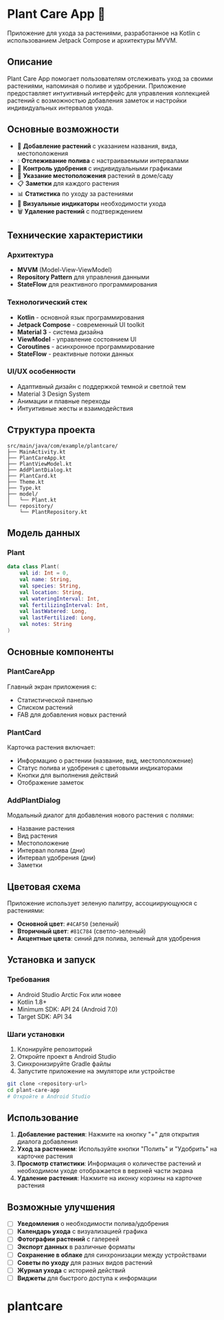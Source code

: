 # Plant Care App 🌱

Приложение для ухода за растениями, разработанное на Kotlin с использованием Jetpack Compose и архитектуры MVVM.

## Описание

Plant Care App помогает пользователям отслеживать уход за своими растениями, напоминая о поливе и удобрении. Приложение предоставляет интуитивный интерфейс для управления коллекцией растений с возможностью добавления заметок и настройки индивидуальных интервалов ухода.

## Основные возможности

- 📝 **Добавление растений** с указанием названия, вида, местоположения
- 💧 **Отслеживание полива** с настраиваемыми интервалами
- 🧪 **Контроль удобрения** с индивидуальными графиками
- 📍 **Указание местоположения** растений в доме/саду
- 📋 **Заметки** для каждого растения
- 📊 **Статистика** по уходу за растениями
- 🔔 **Визуальные индикаторы** необходимости ухода
- 🗑️ **Удаление растений** с подтверждением

## Технические характеристики

### Архитектура
- **MVVM** (Model-View-ViewModel)
- **Repository Pattern** для управления данными
- **StateFlow** для реактивного программирования

### Технологический стек
- **Kotlin** - основной язык программирования
- **Jetpack Compose** - современный UI toolkit
- **Material 3** - система дизайна
- **ViewModel** - управление состоянием UI
- **Coroutines** - асинхронное программирование
- **StateFlow** - реактивные потоки данных

### UI/UX особенности
- Адаптивный дизайн с поддержкой темной и светлой тем
- Material 3 Design System
- Анимации и плавные переходы
- Интуитивные жесты и взаимодействия

## Структура проекта

```
src/main/java/com/example/plantcare/
├── MainActivity.kt              
├── PlantCareApp.kt             
├── PlantViewModel.kt           
├── AddPlantDialog.kt           
├── PlantCard.kt                
├── Theme.kt                    
├── Type.kt                     
├── model/
│   └── Plant.kt                
└── repository/
    └── PlantRepository.kt      
```

## Модель данных

### Plant
```kotlin
data class Plant(
    val id: Int = 0,
    val name: String,           
    val species: String,        
    val location: String,       
    val wateringInterval: Int,  
    val fertilizingInterval: Int, 
    val lastWatered: Long,      
    val lastFertilized: Long,   
    val notes: String           
)
```

## Основные компоненты

### PlantCareApp
Главный экран приложения с:
- Статистической панелью
- Списком растений
- FAB для добавления новых растений

### PlantCard
Карточка растения включает:
- Информацию о растении (название, вид, местоположение)
- Статус полива и удобрения с цветовыми индикаторами
- Кнопки для выполнения действий
- Отображение заметок

### AddPlantDialog
Модальный диалог для добавления нового растения с полями:
- Название растения
- Вид растения
- Местоположение
- Интервал полива (дни)
- Интервал удобрения (дни)
- Заметки

## Цветовая схема

Приложение использует зеленую палитру, ассоциирующуюся с растениями:
- **Основной цвет**: `#4CAF50` (зеленый)
- **Вторичный цвет**: `#81C784` (светло-зеленый)
- **Акцентные цвета**: синий для полива, зеленый для удобрения

## Установка и запуск

### Требования
- Android Studio Arctic Fox или новее
- Kotlin 1.8+
- Minimum SDK: API 24 (Android 7.0)
- Target SDK: API 34

### Шаги установки
1. Клонируйте репозиторий
2. Откройте проект в Android Studio
3. Синхронизируйте Gradle файлы
4. Запустите приложение на эмуляторе или устройстве

```bash
git clone <repository-url>
cd plant-care-app
# Откройте в Android Studio
```

## Использование

1. **Добавление растения**: Нажмите на кнопку "+" для открытия диалога добавления
2. **Уход за растением**: Используйте кнопки "Полить" и "Удобрить" на карточке растения
3. **Просмотр статистики**: Информация о количестве растений и необходимом уходе отображается в верхней части экрана
4. **Удаление растения**: Нажмите на иконку корзины на карточке растения

## Возможные улучшения

- [ ] **Уведомления** о необходимости полива/удобрения
- [ ] **Календарь ухода** с визуализацией графика
- [ ] **Фотографии растений** с галереей
- [ ] **Экспорт данных** в различные форматы
- [ ] **Сохранение в облаке** для синхронизации между устройствами
- [ ] **Советы по уходу** для разных видов растений
- [ ] **Журнал ухода** с историей действий
- [ ] **Виджеты** для быстрого доступа к информации
# plantcare
